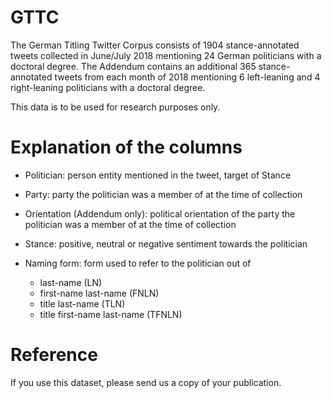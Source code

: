 # GTTC

The German Titling Twitter Corpus consists of 1904 stance-annotated tweets collected in June/July 2018 mentioning 24 German politicians with a doctoral degree.
The Addendum contains an additional 365 stance-annotated tweets from each month of 2018 mentioning 6 left-leaning and 4 right-leaning politicians with a doctoral degree.

This data is to be used for research purposes only.

# Explanation of the columns

- Politician: person entity mentioned in the tweet, target of Stance

- Party: party the politician was a member of at the time of collection

- Orientation (Addendum only): political orientation of the party the politician was a member of at the time of collection

- Stance: positive, neutral or negative sentiment towards the politician

- Naming form: form used to refer to the politician out of
  * last-name (LN)
  * first-name last-name (FNLN)
  * title last-name (TLN)
  * title first-name last-name (TFNLN)


# Reference

If you use this dataset, please send us a copy of your publication.

